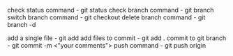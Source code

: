 check status command - git status
check branch command - git branch
switch branch command - git checkout <branch name>
delete branch command - git branch -d <branch name>

add a single file - git add <file-name>
add files to commit - git add .
commit to git branch - git commit -m <"your comments">
push command - git push origin <branch name>
